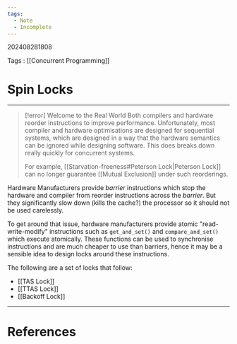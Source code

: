 ```yaml
---
tags:
  - Note
  - Incomplete
---
```

202408281808

Tags : [[Concurrent Programming]]
# Spin Locks
---
>[!error] Welcome to the Real World
>Both compilers and hardware reorder instructions to improve performance. Unfortunately, most compiler and hardware optimisations are designed for sequential systems, which are designed in a way that the hardware semantics can be ignored while designing software. This does breaks down really quickly for concurrent systems. 
>
>For example, [[Starvation-freeness#Peterson Lock|Peterson Lock]] can no longer guarantee [[Mutual Exclusion]] under such reorderings. 

Hardware Manufacturers provide *barrier* instructions which stop the hardware and compiler from reorder instructions across the *barrier*. But they significantly slow down (kills the cache?) the processor so it should not be used carelessly.

To get around that issue, hardware manufacturers provide atomic "read-write-modify" instructions such as `get_and_set()` and `compare_and_set()` which execute atomically. These functions can be used to synchronise instructions and are much cheaper to use than barriers, hence it may be a sensible idea to design locks around these instructions.

The following are a set of locks that follow:
- [[TAS Lock]]
- [[TTAS Lock]]
- [[Backoff Lock]]

---
# References
